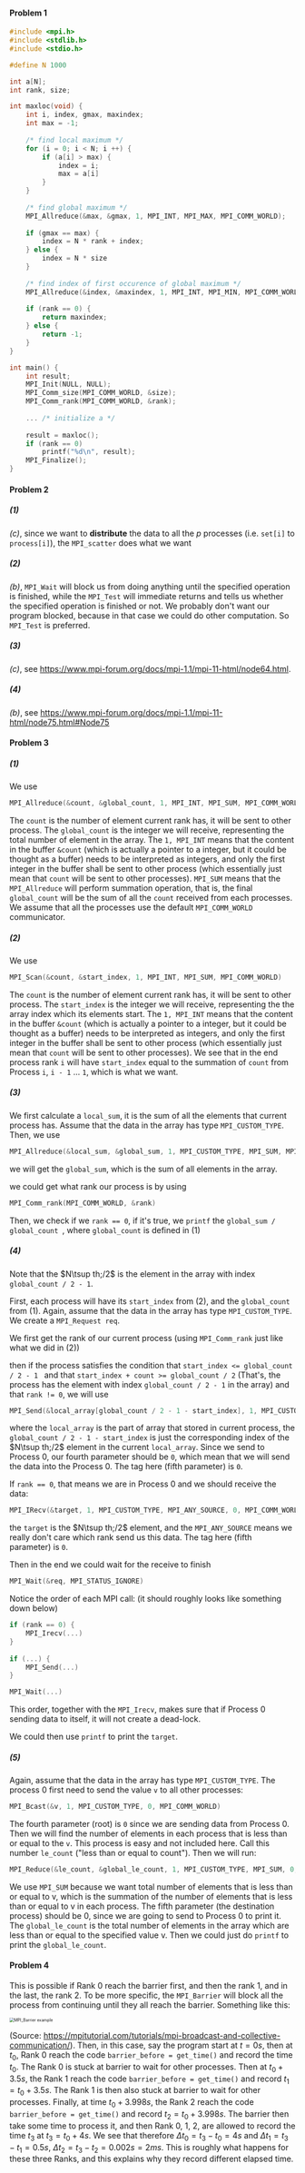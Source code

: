 #### Problem 1

```cpp
#include <mpi.h>
#include <stdlib.h>
#include <stdio.h>

#define N 1000

int a[N];
int rank, size;

int maxloc(void) {
    int i, index, gmax, maxindex;
    int max = -1;
    
    /* find local maximum */
    for (i = 0; i < N; i ++) {
        if (a[i] > max) {
            index = i;
            max = a[i]
        }
    }
    
    /* find global maximum */
    MPI_Allreduce(&max, &gmax, 1, MPI_INT, MPI_MAX, MPI_COMM_WORLD);
        
    if (gmax == max) {
        index = N * rank + index;
    } else {
        index = N * size
    }
    
    /* find index of first occurence of global maximum */
    MPI_Allreduce(&index, &maxindex, 1, MPI_INT, MPI_MIN, MPI_COMM_WORLD);
        
    if (rank == 0) {
     	return maxindex;   
    } else {
        return -1;
    }
}

int main() {
    int result;
    MPI_Init(NULL, NULL);
    MPI_Comm_size(MPI_COMM_WORLD, &size);
    MPI_Comm_rank(MPI_COMM_WORLD, &rank);
    
   	... /* initialize a */
    
    result = maxloc();
    if (rank == 0)
        printf("%d\n", result);
    MPI_Finalize();
}
```

#### Problem 2

##### (1)

*(c)*, since we want to **distribute** the data to all the $p$ processes (i.e. `set[i]` to `process[i]`), the `MPI_scatter` does what we want

##### (2)

*(b)*, `MPI_Wait` will block us from doing anything until the specified operation is finished, while the `MPI_Test` will immediate returns and tells us whether the specified operation is finished or not. We probably don't want our program blocked, because in that case we could do other computation. So `MPI_Test` is preferred.

##### (3)

*(c)*, see https://www.mpi-forum.org/docs/mpi-1.1/mpi-11-html/node64.html.

##### (4)

*(b)*, see https://www.mpi-forum.org/docs/mpi-1.1/mpi-11-html/node75.html#Node75

#### Problem 3

##### (1)

We use

``` cpp
MPI_Allreduce(&count, &global_count, 1, MPI_INT, MPI_SUM, MPI_COMM_WORLD);
```

The `count` is the number of element current rank has, it will be sent to other process. The `global_count` is the integer we will receive, representing the total number of element in the array. The `1, MPI_INT` means that the content in the buffer `&count` (which is actually a pointer to a integer, but it could be thought as a buffer) needs to be interpreted as integers, and only the first integer in the buffer shall be sent to other process (which essentially just mean that `count` will be sent to other processes). `MPI_SUM` means that the `MPI_Allreduce` will perform summation operation, that is, the final `global_count` will be the sum of all the `count` received from each processes. We assume that all the processes use the default `MPI_COMM_WORLD` communicator.

##### (2)

We use

```cpp
MPI_Scan(&count, &start_index, 1, MPI_INT, MPI_SUM, MPI_COMM_WORLD)
```

The `count` is the number of element current rank has, it will be sent to other process. The `start_index` is the integer we will receive, representing the the array index which its elements start. The `1, MPI_INT` means that the content in the buffer `&count` (which is actually a pointer to a integer, but it could be thought as a buffer) needs to be interpreted as integers, and only the first integer in the buffer shall be sent to other process (which essentially just mean that `count` will be sent to other processes). We see that in the end process rank `i` will have `start_index` equal to the summation of `count` from Process `i`, `i - 1` ... `1`, which is what we want.

##### (3)

We first calculate a `local_sum`, it is the sum of all the elements that current process has. Assume that the data in the array has type `MPI_CUSTOM_TYPE`. Then, we use

```cpp
MPI_Allreduce(&local_sum, &global_sum, 1, MPI_CUSTOM_TYPE, MPI_SUM, MPI_COMM_WORLD)
```

we will get the `global_sum`, which is the sum of all elements in the array.

we could get what rank our process is by using

```cpp
MPI_Comm_rank(MPI_COMM_WORLD, &rank)
```

Then, we check if we `rank == 0`, if it's true, we `printf` the `global_sum / global_count `, where `global_count` is defined in $(1)$

##### (4)

Note that the $N\tsup th;/2$ is the element in the array with index `global_count / 2 - 1`.

First, each process will have its `start_index` from $(2)$, and the `global_count` from $(1)$. Again, assume that the data in the array has type `MPI_CUSTOM_TYPE`. We create a `MPI_Request req`. 

We first get the rank of our current process (using `MPI_Comm_rank` just like what we did in $(2)$)

then if the process satisfies the condition that `start_index <= global_count / 2 - 1 ` and that `start_index + count >= global_count / 2` (That's, the process has the element with index `global_count / 2 - 1` in the array) and that `rank != 0`, we will use

```cpp
MPI_Send(&local_array[global_count / 2 - 1 - start_index], 1, MPI_CUSTOM_TYPE, 0, 0, MPI_COMM_WORLD, MPI_STATUS_IGNORE)
```

where the `local_array` is the part of array that stored in current process, the `global_count / 2 - 1 - start_index` is just the corresponding index of the $N\tsup th;/2$ element in the current `local_array`. Since we send to Process 0, our fourth parameter should be `0`, which mean that we will send the data into the Process 0. The tag here (fifth parameter) is `0`.



If `rank == 0`, that means we are in Process 0 and we should receive the data:

```cpp
MPI_IRecv(&target, 1, MPI_CUSTOM_TYPE, MPI_ANY_SOURCE, 0, MPI_COMM_WORLD, &req)
```

the `target` is the $N\tsup th;/2$ element, and the `MPI_ANY_SOURCE` means we really don't care which rank send us this data. The tag here (fifth parameter) is `0`.

Then in the end we could wait for the receive to finish

```cpp
MPI_Wait(&req, MPI_STATUS_IGNORE)
```

Notice the order of each MPI call: (it should roughly looks like something down below)

```cpp
if (rank == 0) {
    MPI_Irecv(...)   
}
    
if (...) {
    MPI_Send(...)
}

MPI_Wait(...)
```

This order, together with the `MPI_Irecv`, makes sure that if Process 0 sending data to itself, it will not create a dead-lock.

We could then use `printf` to print the `target`.

##### (5)

Again, assume that the data in the array has type `MPI_CUSTOM_TYPE`. The process 0 first need to send the value `v` to all other processes:

```cpp
MPI_Bcast(&v, 1, MPI_CUSTOM_TYPE, 0, MPI_COMM_WORLD)
```

The fourth parameter (root) is `0` since we are sending data from Process 0. Then we will find the number of elements in each process that is less than or equal to the `v`. This process is easy and not included here. Call this number `le_count` ("less than or equal to count"). Then we will run:

```cpp
MPI_Reduce(&le_count, &global_le_count, 1, MPI_CUSTOM_TYPE, MPI_SUM, 0, MPI_COMM_WORLD)
```

We use `MPI_SUM` because we want total number of elements that is less than or equal to v, which is the summation of the number of elements that is less than or equal to v in each process. The fifth parameter (the destination process) should be 0, since we are going to send to Process 0 to print it. The `global_le_count` is the total number of elements in the array which are less than or equal to the specified value v. Then we could just do `printf` to print the `global_le_count`.

#### Problem 4

This is possible if Rank 0 reach the barrier first, and then the rank 1, and in the last, the rank 2. To be more specific, the `MPI_Barrier` will block all the process from continuing until they all reach the barrier. Something like this:



<img src="./hw3_writeup.assets/barrier.png" alt="MPI_Barrier example" style="zoom: 50%;" />

(Source: https://mpitutorial.com/tutorials/mpi-broadcast-and-collective-communication/). Then, in this  case, say the program start at $t = 0s$, then at $t_0$, Rank 0 reach the code `barrier_before = get_time()` and record the time $t_0$. The Rank 0 is stuck at barrier to wait for other processes. Then at $t_0 + 3.5s$, the Rank 1 reach the code `barrier_before = get_time()` and record $t_1 = t_0 + 3.5s$. The Rank 1 is then also stuck at barrier to wait for other processes. Finally, at time $t_0 + 3.998s$, the Rank 2 reach the code `barrier_before = get_time()` and record $t_2 = t_0 + 3.998s$. The barrier then take some time to process it, and then Rank 0, 1, 2, are allowed to record the time $t_3$ at $t_3 = t_0 + 4s$. We see that therefore $\Delta t_0 = t_3 - t_0 = 4s$ and $\Delta t_1 = t_3 - t_1 = 0.5s$, $\Delta t_2 = t_3 - t_2 = 0.002s = 2ms$. This is roughly what happens for these three Ranks, and this explains why they record different elapsed time.



